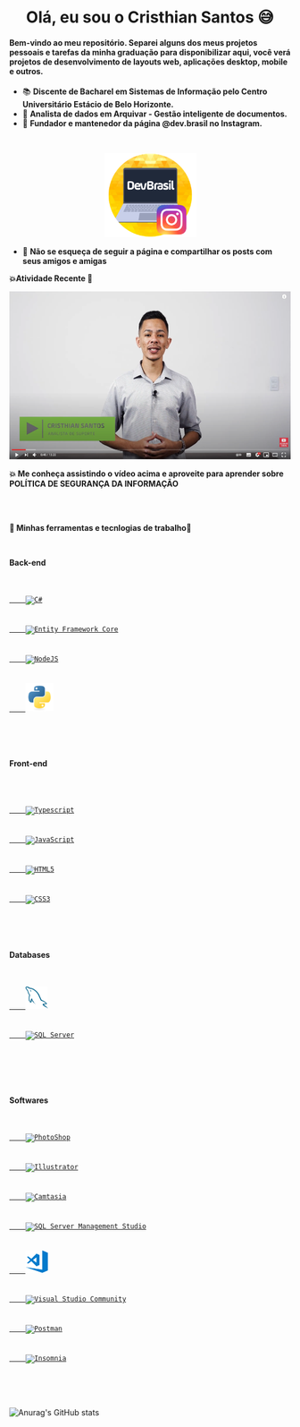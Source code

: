 <h1 align="center">Olá, eu sou o Cristhian Santos 😅</h1>
<h4>Bem-vindo ao meu repositório. Separei alguns dos meus projetos pessoais e tarefas da minha graduação para disponibilizar aqui, você verá projetos de desenvolvimento de layouts web, aplicações desktop, mobile e outros.</h4>

- 📚 **Discente de Bacharel em Sistemas de Informação pelo Centro Universitário Estácio de Belo Horizonte.**
- 📜 **Analista de dados em Arquivar - Gestão inteligente de documentos.**
- 📱 **Fundador e mantenedor da página @dev.brasil no Instagram.**
</br>
<p align="center">
<a title="Instagram" href="https://www.instagram.com/dev.brasil/">
<img align="" alt="Página" src="./instagram-logo.png" width="165" height="150" />
</a>
</p>

- 📱 **Não se esqueça de seguir a página e compartilhar os posts com seus amigos e amigas**


**💥Atividade Recente 🎥**
<p align="center">
<a title="Youtube" href="https://youtu.be/XYJta1kiN5Y">
<img align="" alt="Página" src="./printYoutube.png" width="520" height="300" />
</a>
</p>

**💥 Me conheça assistindo o vídeo acima e aproveite para aprender sobre POLÍTICA DE SEGURANÇA DA INFORMAÇÃO**

</br>
</br>

**🔨 Minhas ferramentas e tecnlogias de trabalho🔧**

</br>

**Back-end**

<code>
<a href="https://docs.microsoft.com/en-us/dotnet/csharp/" target="_blank" >
    <img src="https://icongr.am/devicon/csharp-original.svg?size=148&color=currentColor" 
    alt="C#" title="C#" width="40" height="40"/>
</a>
<a href="https://docs.microsoft.com/en-us/ef/core/" target="_blank" >
    <img src="https://github.com/campusMVP/dotnetCoreLogoPack/blob/master/Entity%20Framework%20Core/Bitmap%20RGB/Bitmap-MEDIUM_Entity-Framework-Core-Logo_2colors_Square_Boxed_RGB.png?raw=true" alt="Entity Framework Core" title="Entity Framework Core" width="40" height="40"/>
</a>
<a href="https://nodejs.org/en/" target="_blank" >
    <img src="https://icongr.am/devicon/nodejs-original.svg?size=148&color=currentColor" 
    alt="NodeJS" title="NodeJS" width="40" height="40"/>
</a>
<a href="https://www.python.org/" target="_blank" >
    <img src="https://raw.githubusercontent.com/devicons/devicon/40cd6bc89a299dc50ac289f8e3b071d0dff49d9c/icons/python/python-original.svg" 
    alt="Python" title="Python" width="50" height="50"/>
</a>
</code>
</br>
</br>
</br>

**Front-end**

<code>

<a href="https://www.typescriptlang.org/" target="_blank" >
    <img src="https://icongr.am/devicon/typescript-original.svg?size=148&color=currentColor" alt="Typescript" title="TypeScript" width="40" height="40"/>
</a>
<a href="https://developer.mozilla.org/en-US/docs/Web/JavaScript" target="_blank" >
    <img src="https://icongr.am/devicon/javascript-original.svg?size=148&color=currentColor" alt="JavaScript" title="JavaScript" width="40" height="40"/>
</a>
<a href="https://www.w3schools.com/html/" target="_blank" >
    <img src="https://icongr.am/devicon/html5-original.svg?size=148&color=currentColor" 
    alt="HTML5" title="HTML5" width="40" height="40"/>
</a>
<a href="https://www.w3schools.com/css/default.asp" target="_blank" >
    <img src="https://icongr.am/devicon/css3-original.svg?size=148&color=currentColor" 
    alt="CSS3" title="CSS3" width="40" height="40"/>
</a>
</code>
</br>
</br>
</br>

**Databases**

<code>
<a href="https://www.mysql.com/" target="_blank" >
    <img  alt="MySQL" title="MySQL" width="40" height="40" src="https://raw.githubusercontent.com/devicons/devicon/40cd6bc89a299dc50ac289f8e3b071d0dff49d9c/icons/mysql/mysql-original.svg" />
</a>
<a href="https://docs.microsoft.com/en-us/sql/sql-server/?view=sql-server-ver15" target="_blank" >
    <img  alt="SQL Server" title="SQL Server" width="40" height="40" src="https://camo.githubusercontent.com/130721db6a0d2d2dd6b1ff98a1a530129d382d231de890ac377c790256678ae0/68747470733a2f2f692e70696e696d672e636f6d2f6f726967696e616c732f63372f32382f30632f63373238306362633062646434363038643663303963643839616539633463612e706e67" />
</a>

</code>
</br>
</br>
</br>

**Softwares**

<code>
<a href="https://www.adobe.com/br/products/photoshop.html?sdid=KQPOM&mv=search&ef_id=Cj0KCQjw0caCBhCIARIsAGAfuMzz35LgeZJiM503KdCsGNS70E1Wx1deJjGprlEDLfjV0m1smR8oFSgaArfxEALw_wcB:G:s&s_kwcid=AL!3085!3!442396627382!e!!g!!photoshop!188192502!10077842982&gclid=Cj0KCQjw0caCBhCIARIsAGAfuMzz35LgeZJiM503KdCsGNS70E1Wx1deJjGprlEDLfjV0m1smR8oFSgaArfxEALw_wcB" >
    <img  alt="PhotoShop" title="PhotoShop" width="40" height="40" src="https://www.adobe.com/content/dam/cc/us/en/creativecloud/max2020/mnemonics/photoshop.svg" />
</a>
<a href="https://www.adobe.com/br/products/illustrator.html?sdid=KQPNY&mv=search&ef_id=Cj0KCQjw0caCBhCIARIsAGAfuMwDGSYHyUbIZRKMCRQx8CAlRPeo1wc3ISSmt0FgyDkJVepBzx6aAncaArkCEALw_wcB:G:s&s_kwcid=AL!3085!3!473120541051!e!!g!!illustrator!188190582!10039578942&gclid=Cj0KCQjw0caCBhCIARIsAGAfuMwDGSYHyUbIZRKMCRQx8CAlRPeo1wc3ISSmt0FgyDkJVepBzx6aAncaArkCEALw_wcB" target="_blank" >
    <img  alt="Illustrator" title="Illustrator" width="40" height="40" src="https://www.adobe.com/content/dam/cc/icons/illustrator.svg" />
</a>
<a href="https://www.techsmith.com/store/camtasia?utm_source=google&utm_medium=cpc&utm_campaign=8078758719&utm_content=83164588986&utm_term=camtasia&gclid=Cj0KCQjw0caCBhCIARIsAGAfuMymYkBITAz9ETkJwqz3eZ88Pw7kdkza0H-ft8J3HdpDs5g5EYZi9gkaAmFuEALw_wcB" target="_blank" >
    <img  alt="Camtasia" title="Camtasia" width="40" height="40" src="https://img.utdstc.com/icon/7b8/79e/7b879e1cb53d19b54976e1fbc88d77212e9e55935f092d2839e026a71a9360de:200" />
</a>
<a href="https://docs.microsoft.com/pt-br/sql/ssms/download-sql-server-management-studio-ssms?view=sql-server-ver15" target="_blank" >
    <img  alt="SQL Server Management Studio" title="SQL Server Management Studio" width="40" height="40" src="https://img.stackshare.io/service/7096/809746be-0b96-4af0-aa2f-5d1aeaa82658.png" />
</a>
<a href="https://code.visualstudio.com/docs" target="_blank" >
    <img  alt="Visual Studio Code" title="Visual Studio Code" width="40" height="40" src="https://raw.githubusercontent.com/github/explore/80688e429a7d4ef2fca1e82350fe8e3517d3494d/topics/visual-studio-code/visual-studio-code.png" />
</a>
<a href="https://docs.microsoft.com/en-us/visualstudio/windows/?view=vs-2019&preserve-view=true" target="_blank" >
    <img  alt="Visual Studio Community" title="Visual Studio Community" width="40" height="40" src="https://visualstudio.microsoft.com/wp-content/uploads/2019/06/BrandVisualStudioWin2019-3.svg" />
</a>
<a href="https://www.postman.com/" target="_blank" >
    <img  alt="Postman" title="Postman" width="40" height="40" src="https://lh3.googleusercontent.com/v_bN4wSYKVT8ZX4y7SqTxfD-eFtfL4Df5puacRU3wDu9JX9kNM9OK3XmplVuJK4q-yhr-r0d-3z3shp8GVc0iYY1=w128-h128-e365-rj-sc0x00ffffff" />
</a>
<a href="https://insomnia.rest/" target="_blank" >
    <img  alt="Insomnia" title="Insomnia" width="40" height="40" src="https://user-images.githubusercontent.com/6686410/31217465-6adbbd18-a98d-11e7-9371-26d578182e9d.png" />
</a>
</code>
</p>

</br>
</br>

![Anurag's GitHub stats](https://github-readme-stats.vercel.app/api?username=CristhianFSantos&show_icons=true&theme=radical)

